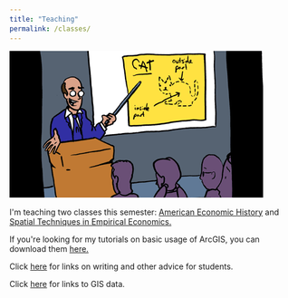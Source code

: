```yaml
---
title: "Teaching"
permalink: /classes/
---
```

![cat_smbc](/assets/images/cat_smbc.gif)

I'm teaching two classes this semester: [American Economic History](https://noeldjohnson.github.io/aeh/) and [Spatial Techniques in Empirical Economics.](https://noeldjohnson.github.io/spatial/)

If you're looking for my tutorials on basic usage of ArcGIS, you can download them [here.](https://github.com/noeldjohnson/ArcGIS-Tutorial.git)

Click [here](https://noeldjohnson.github.io/student_advice/) for links on writing and other advice for students.

Click [here](https://noeldjohnson.github.io/gis_links/) for links to GIS data.
